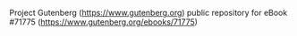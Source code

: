 Project Gutenberg (https://www.gutenberg.org) public repository
for eBook #71775 (https://www.gutenberg.org/ebooks/71775)
